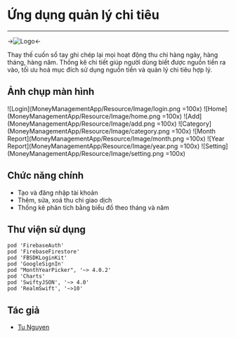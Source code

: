#  Ứng dụng quản lý chi tiêu
***
->![Logo](/MoneyManagementApp/Assets.xcassets/AppIcon.png)<-

Thay thế cuốn sổ tay ghi chép lại mọi hoạt động thu chi hàng ngày, hàng tháng, hàng năm.
Thống kê chi tiết giúp người dùng biết được nguồn tiền ra vào, tối ưu hoá mục đích sử dụng nguồn tiền và quản lý chi tiêu hợp lý.

## Ảnh chụp màn hình
![Login](MoneyManagementApp/Resource/Image/login.png =100x)
![Home](MoneyManagementApp/Resource/Image/home.png =100x)
![Add](MoneyManagementApp/Resource/Image/add.png =100x)
![Category](MoneyManagementApp/Resource/Image/category.png =100x)
![Month Report](MoneyManagementApp/Resource/Image/month.png =100x)
![Year Report](MoneyManagementApp/Resource/Image/year.png =100x)
![Setting](MoneyManagementApp/Resource/Image/setting.png =100x)

## Chức năng chính
- Tạo và đăng nhập tài khoản
- Thêm, sửa, xoá thu chi giao dịch
- Thống kê phân tích bằng biểu đồ theo tháng và năm

## Thư viện sử dụng
    pod 'FirebaseAuth'
    pod 'FirebaseFirestore'
    pod 'FBSDKLoginKit'
    pod 'GoogleSignIn'
    pod "MonthYearPicker", '~> 4.0.2'
    pod 'Charts'
    pod 'SwiftyJSON', '~> 4.0'
    pod 'RealmSwift', '~>10'
    
## Tác giả
- [Tu Nguyen](https://www.facebook.com/tuna194/)
